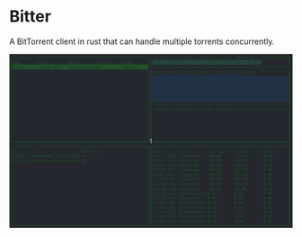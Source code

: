 # Bitter
A BitTorrent client in rust that can handle multiple torrents concurrently.

![Demo](assets/bitter.gif)
